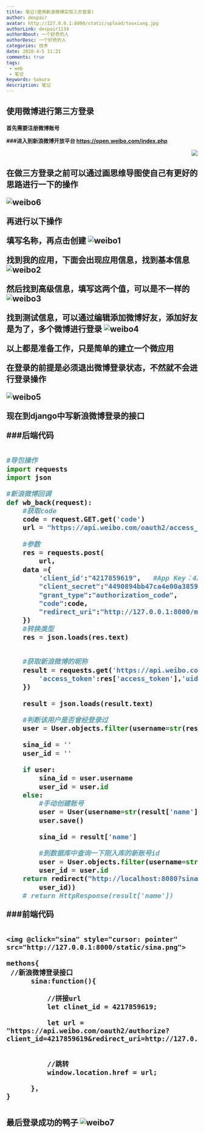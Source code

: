 ```yaml
---
title: 笔记(使用新浪微博实现三方登录)
author: despair
avatar: http://127.0.0.1:8000/static/upload/touxiang.jpg
authorLink: despair1134
authorAbout: 一个好奇的人
authorDesc: 一个好奇的人
categories: 技术
date: 2020-4-5 11:21
comments: true
tags: 
 - web
 - 笔记
keywords: Sakura
description: 笔记
---
```



<h2>使用微博进行第三方登录

<h4>首先需要注册微博账号


###进入到新浪微博开放平台
https://open.weibo.com/index.php



<div align="right"><img src='http://q9hs8ny3b.bkt.clouddn.com/%5B0_%5DVOPJAZOOS%60%249IT%40D%2812.gif' type='img/gif'></div>

<h2>在做三方登录之前可以通过画思维导图使自己有更好的思路进行一下的操作

![weibo6](/hexo-personage/images/weibo6.png)

再进行以下操作


填写名称，再点击创建
![weibo1](/hexo-personage/images/weibo1.png)



找到我的应用，下面会出现应用信息，找到基本信息
![weibo2](/hexo-personage/images/weibo2.png)


然后找到高级信息，填写这两个值，可以是不一样的
![weibo3](/hexo-personage/images/weibo3.png)


找到测试信息，可以通过编辑添加微博好友，添加好友是为了，多个微博进行登录
![weibo4](/hexo-personage/images/weibo4.png)


以上都是准备工作，只是简单的建立一个微应用


在登录的前提是必须退出微博登录状态，不然就不会进行登录操作

![weibo5](/hexo-personage/images/weibo5.png)

现在到django中写新浪微博登录的接口

###后端代码
```python

#导包操作
import requests
import json

#新浪微博回调
def wb_back(request):
    #获取code
    code = request.GET.get('code')
    url = "https://api.weibo.com/oauth2/access_token"

    #参数
    res = requests.post(
        url,
    data ={
        'client_id':"4217859619",   #App Key：4217859619
        "client_secret":"4490894bb47ca4e00a3859bf92eb473a",   #App Secret：4490894bb47ca4e00a3859bf92eb473a
        "grant_type":"authorization_code",
        "code":code,
        "redirect_uri":"http://127.0.0.1:8000/md_admin/weibo"
    })
    #转换类型
    res = json.loads(res.text)


    #获取新浪微博的昵称
    result = requests.get('https://api.weibo.com/2/users/show.json',params={
        'access_token':res['access_token'],'uid':res['uid']
    })

    result = json.loads(result.text)

    #判断该用户是否曾经登录过
    user = User.objects.filter(username=str(result['name'])).first()

    sina_id = ''
    user_id = ''

    if user:
        sina_id = user.username
        user_id = user.id
    else:
        #手动创建账号
        user = User(username=str(result['name']),password='')
        user.save()

        sina_id = result['name']

        #到数据库中查询一下刚入库的新账号id
        user = User.objects.filter(username=str(result['name'])).first()
        user_id = user.id
    return redirect("http://localhost:8080?sina_id="+sina_id+"&uid="+str(
        user_id))
    # return HttpResponse(result['name'])

```

###前端代码
```vue

<img @click="sina" style="cursor: pointer" src="http://127.0.0.1:8000/static/sina.png">

methons{
 //新浪微博登录接口
      sina:function(){

          //拼接url
          let clinet_id = 4217859619;

          let url = "https://api.weibo.com/oauth2/authorize?client_id=4217859619&redirect_uri=http://127.0.0.1:8000/md_admin/weibo";


          //跳转
          window.location.href = url;

      },
}


```


最后登录成功的鸭子
![weibo7](/hexo-personage/images/weibo7.png)